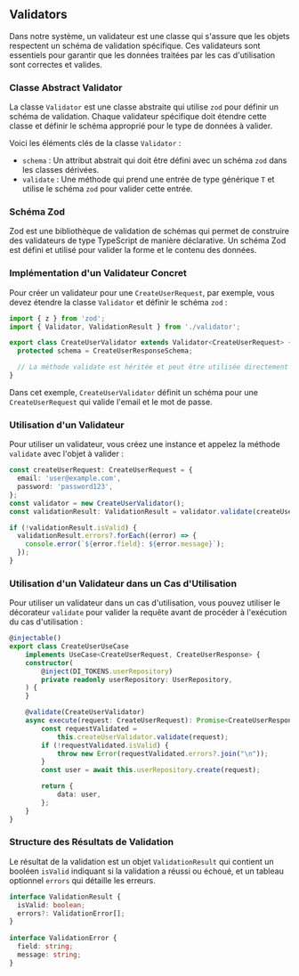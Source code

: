 ## Validators

Dans notre système, un validateur est une classe qui s'assure que les objets respectent un schéma de validation spécifique. Ces validateurs sont essentiels pour garantir que les données traitées par les cas d'utilisation sont correctes et valides.

### Classe Abstract Validator

La classe `Validator` est une classe abstraite qui utilise `zod` pour définir un schéma de validation. Chaque validateur spécifique doit étendre cette classe et définir le schéma approprié pour le type de données à valider.

Voici les éléments clés de la classe `Validator` :

-   `schema` : Un attribut abstrait qui doit être défini avec un schéma `zod` dans les classes dérivées.
-   `validate` : Une méthode qui prend une entrée de type générique `T` et utilise le schéma `zod` pour valider cette entrée.

### Schéma Zod

Zod est une bibliothèque de validation de schémas qui permet de construire des validateurs de type TypeScript de manière déclarative. Un schéma Zod est défini et utilisé pour valider la forme et le contenu des données.

### Implémentation d'un Validateur Concret

Pour créer un validateur pour une `CreateUserRequest`, par exemple, vous devez étendre la classe `Validator` et définir le schéma `zod` :

```ts
import { z } from 'zod';
import { Validator, ValidationResult } from './validator';

export class CreateUserValidator extends Validator<CreateUserRequest> {
  protected schema = CreateUserResponseSchema;

  // La méthode validate est héritée et peut être utilisée directement
}
```

Dans cet exemple, `CreateUserValidator` définit un schéma pour une `CreateUserRequest` qui valide l'email et le mot de passe.

### Utilisation d'un Validateur

Pour utiliser un validateur, vous créez une instance et appelez la méthode `validate` avec l'objet à valider :

```ts
const createUserRequest: CreateUserRequest = {
  email: 'user@example.com',
  password: 'password123',
};
const validator = new CreateUserValidator();
const validationResult: ValidationResult = validator.validate(createUserRequest);

if (!validationResult.isValid) {
  validationResult.errors?.forEach((error) => {
    console.error(`${error.field}: ${error.message}`);
  });
}
```

### Utilisation d'un Validateur dans un Cas d'Utilisation

Pour utiliser un validateur dans un cas d'utilisation, vous pouvez utiliser le décorateur `validate` pour valider la requête avant de procéder à l'exécution du cas d'utilisation :

```ts
@injectable()
export class CreateUserUseCase
    implements UseCase<CreateUserRequest, CreateUserResponse> {
    constructor(
        @inject(DI_TOKENS.userRepository)
        private readonly userRepository: UserRepository,
    ) {
    }

    @validate(CreateUserValidator)
    async execute(request: CreateUserRequest): Promise<CreateUserResponse> {
        const requestValidated =
            this.createUserValidator.validate(request);
        if (!requestValidated.isValid) {
            throw new Error(requestValidated.errors?.join("\n"));
        }
        const user = await this.userRepository.create(request);

        return {
            data: user,
        };
    }
}
```

### Structure des Résultats de Validation

Le résultat de la validation est un objet `ValidationResult` qui contient un booléen `isValid` indiquant si la validation a réussi ou échoué, et un tableau optionnel `errors` qui détaille les erreurs.

```ts
interface ValidationResult {  
  isValid: boolean;  
  errors?: ValidationError[];  
}  
  
interface ValidationError {  
  field: string;  
  message: string;  
}
```